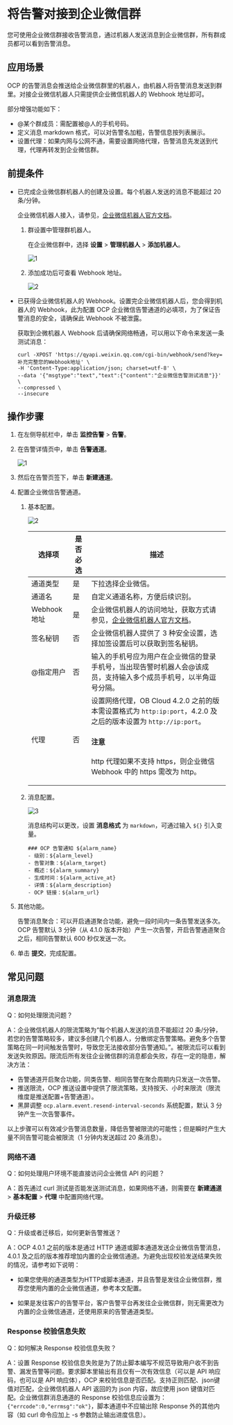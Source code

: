 # 将告警对接到企业微信群

您可使用企业微信群接收告警消息，通过机器人发送消息到企业微信群，所有群成员都可以看到告警消息。

## 应用场景

OCP 的告警消息会推送给企业微信群里的机器人，由机器人将告警消息发送到群里。对接企业微信机器人只需提供企业微信机器人的 Webhook 地址即可。

部分增强功能如下：

* @某个群成员：需配置被@人的手机号码。
* 定义消息 markdown 格式，可以对告警名加粗，告警信息按列表展示。
* 设置代理：如果内网与公网不通，需要设置网络代理，告警消息先发送到代理，代理再转发到企业微信群。

## 前提条件

* 已完成企业微信群机器人的创建及设置。每个机器人发送的消息不能超过 20 条/分钟。

  企业微信机器人接入，请参见，[企业微信机器人官方文档](https://developer.work.weixin.qq.com/document/path/91770)。

  1. 群设置中管理群机器人。

     在企业微信群中，选择 **设置** > **管理机器人** > **添加机器人**。

     ![1](https://obbusiness-private.oss-cn-shanghai.aliyuncs.com/doc/img/ocp/421/%E9%85%8D%E7%BD%AE%E4%BC%81%E4%B8%9A%E5%BE%AE%E4%BF%A1%E5%91%8A%E8%AD%A6-1.png)

  2. 添加成功后可查看 Webhook 地址。

     ![2](https://obbusiness-private.oss-cn-shanghai.aliyuncs.com/doc/img/ocp/421/%E9%85%8D%E7%BD%AE%E4%BC%81%E4%B8%9A%E5%BE%AE%E4%BF%A1%E5%91%8A%E8%AD%A6-2.png)

* 已获得企业微信机器人的 Webhook。设置完企业微信机器人后，您会得到机器人的 Webhook，此为配置 OCP 企业微信告警通道的必填项，为了保证告警消息的安全，请确保此 Webhook 不被泄露。

  获取到企微机器人 Webhook 后请确保网络畅通，可以用以下命令来发送一条测试消息：

    ```shell
    curl -XPOST 'https://qyapi.weixin.qq.com/cgi-bin/webhook/send?key=补充完整您的Webhook地址' \
    -H 'Content-Type:application/json; charset=utf-8' \
    --data '{"msgtype":"text","text":{"content":"企业微信告警测试消息"}}' \
    --compressed \
    --insecure
    ```

## 操作步骤

1. 在左侧导航栏中，单击 **监控告警** > **告警**。

2. 在告警详情页中，单击 **告警通道**。

    ![1](https://obbusiness-private.oss-cn-shanghai.aliyuncs.com/doc/img/ocp/421/%E9%85%8D%E7%BD%AE%E9%92%89%E9%92%89%E5%91%8A%E8%AD%A6-1.png)

3. 然后在告警页签下，单击 **新建通道**。

4. 配置企业微信告警通道。

    1. 基本配置。

        ![2](https://obbusiness-private.oss-cn-shanghai.aliyuncs.com/doc/img/ocp/421/%E9%85%8D%E7%BD%AE%E4%BC%81%E4%B8%9A%E5%BE%AE%E4%BF%A1%E5%91%8A%E8%AD%A6-3.png)

        | 选择项 | 是否必选 | 描述 |
        |-------|----------|------|
        | 通道类型 | 是 | 下拉选择企业微信。 |
        | 通道名 | 是 | 自定义通道名称，方便后续识别。 |
        | Webhook 地址 | 是 | 企业微信机器人的访问地址，获取方式请参见，[企业微信机器人官方文档](https://developer.work.weixin.qq.com/document/path/91770)。 |
        | 签名秘钥 | 否 | 企业微信机器人提供了 3 种安全设置，选择加签设置后可以获取到签名秘钥。 |
        | @指定用户 | 否 | 输入的手机号应为用户在企业微信的登录手机号，当出现告警时机器人会@该成员，支持输入多个成员手机号，以半角逗号分隔。 |
        | 代理 | 否 | 设置网络代理，OB Cloud 4.2.0 之前的版本需设置格式为 `http:ip:port`，4.2.0 及之后的版本设置为 `http://ip:port`。<main id="notice" type='notice'><h4>注意</h4><p>http 代理如果不支持 https，则企业微信 Webhook 中的 https 需改为 http。</p></main> |

    2. 消息配置。

        ![3](https://obbusiness-private.oss-cn-shanghai.aliyuncs.com/doc/img/ocp/421/%E9%85%8D%E7%BD%AE%E4%BC%81%E4%B8%9A%E5%BE%AE%E4%BF%A1%E5%91%8A%E8%AD%A6-4.png)

        消息结构可以更改，设置 **消息格式** 为 `markdown`，可通过输入 `${}` 引入变量。

        ```shell
        ### OCP 告警通知 ${alarm_name}
        - 级别：${alarm_level}
        - 告警对象：${alarm_target}
        - 概述：${alarm_summary}
        - 生成时间：${alarm_active_at}
        - 详情：${alarm_description}
        - OCP 链接：${alarm_url}
        ```

5. 其他功能。

   告警消息聚合：可以开启通道聚合功能，避免一段时间内一条告警发送多次。OCP 告警默认 3 分钟（从 4.1.0 版本开始）产生一次告警，开启告警通道聚合之后，相同告警默认 600 秒仅发送一次。

6. 单击 **提交**，完成配置。

## 常见问题

### 消息限流

Q：如何处理限流问题？

A：企业微信机器人的限流策略为“每个机器人发送的消息不能超过 20 条/分钟，若您的告警策略较多，建议多创建几个机器人，分散绑定告警策略。避免多个告警策略在同一时间触发告警时，导致您无法接收部分告警通知。”。被限流后可以看到发送失败原因。限流后所有发往企业微信群的消息都会失败，存在一定的隐患，解决方法：

* 告警通道开启聚合功能，同类告警、相同告警在聚合周期内只发送一次告警。
* 推送限流，OCP 推送设置中提供了限流策略，支持按天、小时来限流（限流维度是推送配置+告警通道）。
* 黑屏调整 `ocp.alarm.event.resend-interval-seconds` 系统配置，默认 3 分钟产生一次告警事件。

以上步骤可以有效减少告警消息数量，降低告警被限流的可能性；但是瞬时产生大量不同告警可能会被限流（1 分钟内发送超过 20 条消息）。

### 网络不通

Q：如何处理用户环境不能直接访问企业微信 API 的问题？

A：首先通过 curl 测试是否能发送测试消息，如果网络不通，则需要在 **新建通道** > **基本配置** > **代理** 中配置网络代理。

### 升级迁移

Q：升级或者迁移后，如何更新告警推送？

A：OCP 4.0.1 之前的版本是通过 HTTP 通道或脚本通道发送企业微信告警消息，4.0.1 及之后的版本推荐增加内置的企业微信通道。为避免出现校验发送结果失败的情况，请参考如下说明：

* 如果您使用的通道类型为HTTP或脚本通道，并且告警是发往企业微信群，推荐您使用内置的企业微信通道，参考本文配置。

* 如果是发往客户的告警平台，客户告警平台再发往企业微信群，则无需更改为内置的企业微信通道，还使用原来的告警通道类型。

### Response 校验信息失败

Q：如何解决 Response 校验信息失败？

A：设置 Response 校验信息失败是为了防止脚本编写不规范导致用户收不到告警、漏发告警等问题。要求脚本里输出有且仅有一次有效信息（可以是 API 响应码，也可以是 API 响应体），OCP 来校验信息是否匹配。支持正则匹配、json键值对匹配，企业微信机器人 API 返回的为 json 内容，故应使用 json 键值对匹配。企业微信群消息通道的 Response 校验信息应设置为：`{"errcode":0,"errmsg":"ok"}`，脚本通道中不应输出除 Response 外的其他内容（如 curl 命令应加上 -s 参数防止输出进度信息）。
